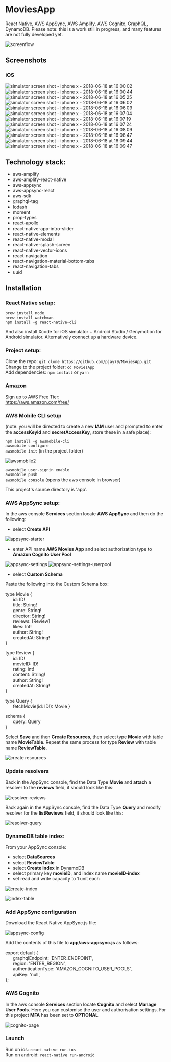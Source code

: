 # MoviesApp

React Native, AWS AppSync, AWS Amplify, AWS Cognito, GraphQL, DynamoDB.
Please note: this is a work still in progress, and many features are not fully developed yet.

![screenflow](https://user-images.githubusercontent.com/14052885/41508913-19d8108a-728f-11e8-9c49-7a40f4bb3799.jpeg)

## Screenshots

### iOS

![simulator screen shot - iphone x - 2018-06-18 at 16 00 02](https://user-images.githubusercontent.com/14052885/41520887-3a79dede-7313-11e8-95fa-8706bd85dff4.png)
![simulator screen shot - iphone x - 2018-06-18 at 16 00 44](https://user-images.githubusercontent.com/14052885/41520888-3aaff99c-7313-11e8-8014-713f3d2c62d2.png)
![simulator screen shot - iphone x - 2018-06-18 at 16 05 25](https://user-images.githubusercontent.com/14052885/41520889-3ae482ac-7313-11e8-8995-7983088cc70d.png)
![simulator screen shot - iphone x - 2018-06-18 at 16 06 02](https://user-images.githubusercontent.com/14052885/41520890-3b18997a-7313-11e8-9bc3-34571ee5cdc7.png)
![simulator screen shot - iphone x - 2018-06-18 at 16 06 09](https://user-images.githubusercontent.com/14052885/41520891-3b4dcc62-7313-11e8-878f-e9c3319c7560.png)
![simulator screen shot - iphone x - 2018-06-18 at 16 07 04](https://user-images.githubusercontent.com/14052885/41520892-3b832a6a-7313-11e8-8faa-e03d46f3e56c.png)
![simulator screen shot - iphone x - 2018-06-18 at 16 07 19](https://user-images.githubusercontent.com/14052885/41520893-3bb73fe4-7313-11e8-82b7-1dcf533cbc20.png)
![simulator screen shot - iphone x - 2018-06-18 at 16 07 24](https://user-images.githubusercontent.com/14052885/41520894-3bec8762-7313-11e8-86eb-0b215dc26797.png)
![simulator screen shot - iphone x - 2018-06-18 at 16 08 09](https://user-images.githubusercontent.com/14052885/41520895-3c230d3c-7313-11e8-90c7-04f369c57206.png)
![simulator screen shot - iphone x - 2018-06-18 at 16 08 47](https://user-images.githubusercontent.com/14052885/41520896-3c599eb0-7313-11e8-8cdc-f1442ee31b8c.png)
![simulator screen shot - iphone x - 2018-06-18 at 16 09 44](https://user-images.githubusercontent.com/14052885/41520897-3c915b48-7313-11e8-8018-4c2cf58c80a9.png)
![simulator screen shot - iphone x - 2018-06-18 at 16 09 47](https://user-images.githubusercontent.com/14052885/41520898-3cc73862-7313-11e8-9fd6-b2f827a885fe.png)

## Technology stack:

- aws-amplify
- aws-amplify-react-native
- aws-appsync
- aws-appsync-react
- aws-sdk
- graphql-tag
- lodash
- moment
- prop-types
- react-apollo
- react-native-app-intro-slider
- react-native-elements
- react-native-modal
- react-native-splash-screen
- react-native-vector-icons
- react-navigation
- react-navigation-material-bottom-tabs
- react-navigation-tabs
- uuid

## Installation

### React Native setup:

`brew install node`  
`brew install watchman`  
`npm install -g react-native-cli`

And also install Xcode for iOS simulator + Android Studio / Genymotion for Android simulator. Alternatively connect up a hardware device.

### Project setup:

Clone the repo:
`git clone https://github.com/pjay79/MoviesApp.git`  
Change to the project folder:
`cd MoviesApp`  
Add dependencies:
`npm install` or `yarn`

### Amazon

Sign up to AWS Free Tier:  
https://aws.amazon.com/free/

### AWS Mobile CLI setup

(note: you will be directed to create a new **IAM** user and prompted to enter the **accessKeyId** and **secretAccessKey**, store these in a safe place):

`npm install -g awsmobile-cli`  
`awsmobile configure`  
`awsmobile init` (in the project folder)

![awsmobile2](https://user-images.githubusercontent.com/14052885/41520984-b04a9234-7313-11e8-9d6e-ead22f033725.jpeg)

`awsmobile user-signin enable`  
`awsmobile push`  
`awsmobile console` (opens the aws console in browser)

This project's source directory is 'app'.

### AWS AppSync setup:

In the aws console **Services** section locate **AWS AppSync** and then do the following:

- select **Create API**

![appsync-starter](https://user-images.githubusercontent.com/14052885/41519711-0afcbaf6-730d-11e8-87d8-255a19960345.jpeg)

- enter API name **AWS Movies App** and select authorization type to **Amazon Cognito User Pool**

![appsync-settings](https://user-images.githubusercontent.com/14052885/41507521-184374f2-7277-11e8-9b26-ab5d22a56ba3.jpeg)
![appsync-settings-userpool](https://user-images.githubusercontent.com/14052885/41507522-18768892-7277-11e8-9c6b-355653347db1.jpeg)

- select **Custom Schema**

Paste the following into the Custom Schema box:

type Movie {  
&nbsp;&nbsp;&nbsp;&nbsp;&nbsp;&nbsp;id: ID!  
&nbsp;&nbsp;&nbsp;&nbsp;&nbsp;&nbsp;title: String!  
&nbsp;&nbsp;&nbsp;&nbsp;&nbsp;&nbsp;genre: String!  
&nbsp;&nbsp;&nbsp;&nbsp;&nbsp;&nbsp;director: String!  
&nbsp;&nbsp;&nbsp;&nbsp;&nbsp;&nbsp;reviews: [Review]  
&nbsp;&nbsp;&nbsp;&nbsp;&nbsp;&nbsp;likes: Int!  
&nbsp;&nbsp;&nbsp;&nbsp;&nbsp;&nbsp;author: String!  
&nbsp;&nbsp;&nbsp;&nbsp;&nbsp;&nbsp;createdAt: String!  
}

type Review {  
&nbsp;&nbsp;&nbsp;&nbsp;&nbsp;&nbsp;id: ID!  
&nbsp;&nbsp;&nbsp;&nbsp;&nbsp;&nbsp;movieID: ID!  
&nbsp;&nbsp;&nbsp;&nbsp;&nbsp;&nbsp;rating: Int!  
&nbsp;&nbsp;&nbsp;&nbsp;&nbsp;&nbsp;content: String!  
&nbsp;&nbsp;&nbsp;&nbsp;&nbsp;&nbsp;author: String!  
&nbsp;&nbsp;&nbsp;&nbsp;&nbsp;&nbsp;createdAt: String!  
}

type Query {  
&nbsp;&nbsp;&nbsp;&nbsp;&nbsp;&nbsp;fetchMovie(id: ID!): Movie
}

schema {  
&nbsp;&nbsp;&nbsp;&nbsp;&nbsp;&nbsp;query: Query  
}

Select **Save** and then **Create Resources**, then select type **Movie** with table name **MovieTable**. Repeat the same process for type **Review** with table name **ReviewTable**.

![create resources](https://user-images.githubusercontent.com/14052885/41507580-4a4fe6b4-7278-11e8-87c6-6dcfd3df5657.jpeg)

### Update resolvers

Back in the AppSync console, find the Data Type **Movie** and **attach** a resolver to the **reviews** field, it should look like this:

![resolver-reviews](https://user-images.githubusercontent.com/14052885/41519804-977471ea-730d-11e8-8abb-047845e242c9.jpeg)

Back again in the AppSync console, find the Data Type **Query** and modify resolver for the **listReviews** field, it should look like this:

![resolver-query](https://user-images.githubusercontent.com/14052885/41508261-38668d92-7285-11e8-9ba0-d2efd369eb22.jpeg)

### DynamoDB table index:

From your AppSync console:

- select **DataSources**
- select **ReviewTable**
- select **Create index** in DynamoDB
- select primary key **movieID**, and index name **movieID-index**
- set read and write capacity to 1 unit each

![create-index](https://user-images.githubusercontent.com/14052885/41519854-f0a4d624-730d-11e8-89cc-c1b3a1ea5348.jpeg)

![index-table](https://user-images.githubusercontent.com/14052885/41508128-1d491220-7283-11e8-9d08-2f581042fd48.jpeg)

### Add AppSync configuration

Download the React Native AppSync.js file:

![appsync-config](https://user-images.githubusercontent.com/14052885/41519914-43c0cfe8-730e-11e8-9ee8-4a0329ec2b12.jpeg)

Add the contents of this file to **app/aws-appsync.js** as follows:

export default {  
&nbsp;&nbsp;&nbsp;&nbsp;&nbsp;&nbsp;graphqlEndpoint: 'ENTER_ENDPOINT',  
&nbsp;&nbsp;&nbsp;&nbsp;&nbsp;&nbsp;region: 'ENTER_REGION',  
&nbsp;&nbsp;&nbsp;&nbsp;&nbsp;&nbsp;authenticationType: 'AMAZON_COGNITO_USER_POOLS',  
&nbsp;&nbsp;&nbsp;&nbsp;&nbsp;&nbsp;apiKey: 'null',  
};

### AWS Cognito

In the aws console **Services** section locate **Cognito** and select **Manage User Pools**. Here you can customise the user and authorisation settings. For this project **MFA** has been set to **OPTIONAL**.

![cognito-page](https://user-images.githubusercontent.com/14052885/41520257-1d1a67b2-7310-11e8-81a4-ae8696976e09.jpeg)

### Launch

Run on ios:
`react-native run-ios`  
Run on android:
`react-native run-android`
